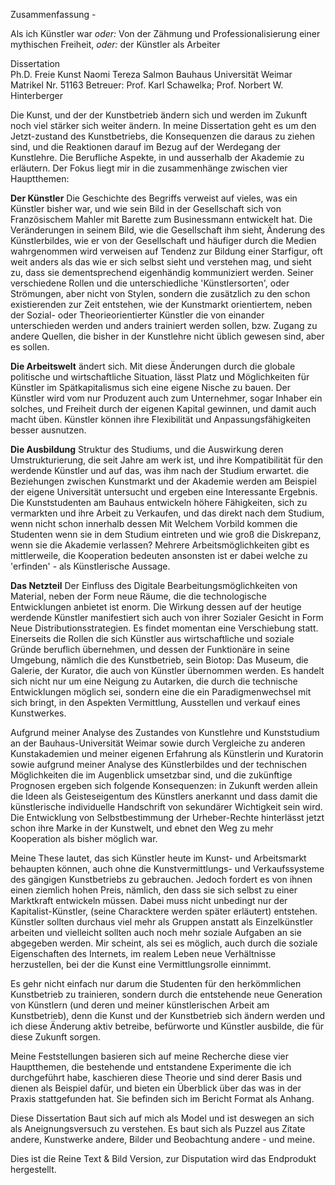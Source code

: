 Zusammenfassung - 


Als ich Künstler war *oder:* Von der Zähmung und Professionalisierung einer mythischen Freiheit, *oder:* der Künstler als Arbeiter 


Dissertation  
Ph.D. Freie Kunst
Naomi Tereza Salmon
Bauhaus Universität Weimar
Matrikel Nr. 51163
Betreuer: Prof. Karl Schawelka; Prof. Norbert W. Hinterberger





Die Kunst, und der der Kunstbetrieb ändern sich und werden im Zukunft noch viel stärker sich weiter ändern. In meine Dissertation geht es um den Jetzt-zustand des 
Kunstbetriebs, die Konsequenzen die daraus zu ziehen sind, und die Reaktionen darauf im Bezug auf der Werdegang der Kunstlehre. Die Berufliche Aspekte, in und ausserhalb 
der Akademie zu erläutern. Der Fokus liegt mir in die zusammenhänge zwischen vier Hauptthemen:

**Der Künstler** Die Geschichte des Begriffs verweist auf vieles, was ein Künstler bisher war, und wie sein Bild in der Gesellschaft sich von Französischem Mahler mit 
Barette zum Businessmann entwickelt hat. Die Veränderungen in seinem Bild, wie die Gesellschaft ihm sieht, Änderung des Künstlerbildes, wie er von der Gesellschaft und häufiger durch die 
Medien wahrgenommen wird verweisen auf Tendenz zur Bildung einer Starfigur, oft weit anders als das wie er sich selbst sieht und verstehen mag, und sieht zu, dass sie dementsprechend eigenhändig
kommuniziert werden. Seiner verschiedene Rollen und die unterschiedliche 'Künstlersorten', oder Strömungen, aber nicht von Stylen, sondern die zusätzlich zu den schon existierenden zur Zeit 
entstehen, wie der Kunstmarkt orientiertem, neben der Sozial- oder Theorieorientierter Künstler die von einander unterschieden werden und anders trainiert werden sollen, bzw. Zugang zu andere Quellen, 
die bisher in der Kunstlehre nicht üblich gewesen sind, aber es sollen. 

**Die Arbeitswelt** ändert sich. Mit diese Änderungen durch die globale politische und wirtschaftliche Situation, lässt Platz und Möglichkeiten für Künstler im Spätkapitalismus sich 
eine eigene Nische zu bauen. Der Künstler wird vom nur Produzent auch zum Unternehmer, sogar Inhaber ein solches, und Freiheit durch der eigenen Kapital gewinnen, und damit auch macht üben.
Künstler können ihre Flexibilität und Anpassungsfähigkeiten besser ausnutzen.





**Die Ausbildung** Struktur des Studiums, und die Auswirkung deren Umstrukturierung, die seit Jahre am werk ist, und ihre Kompatibilität für den werdende Künstler und auf das, was ihm nach der 
Studium erwartet. die Beziehungen zwischen Kunstmarkt und der Akademie werden am Beispiel der eigene Universität untersucht und ergeben eine Interessante Ergebnis. Die Kunststudenten am Bauhaus 
entwickeln höhere Fähigkeiten, sich zu vermarkten und ihre Arbeit zu Verkaufen, und das direkt nach dem Studium, wenn nicht schon innerhalb dessen
Mit Welchem Vorbild kommen die Studenten wenn sie in dem Studium eintreten und wie groß die Diskrepanz, wenn sie die Akademie verlassen? Mehrere Arbeitsmöglichkeiten gibt es mittlerweile, 
die Kooperation bedeuten ansonsten ist er dabei welche zu 'erfinden'  - als Künstlerische Aussage.

**Das Netzteil** Der Einfluss des Digitale Bearbeitungsmöglichkeiten von Material, neben der Form neue Räume, die die technologische Entwicklungen anbietet ist enorm.  Die Wirkung dessen
auf der heutige werdende Künstler manifestiert sich auch von ihrer Sozialer Gesicht in Form Neue Distributionsstrategien. Es findet momentan eine Verschiebung statt. Einerseits die Rollen die sich 
Künstler aus wirtschaftliche und soziale Gründe beruflich übernehmen, und dessen der Funktionäre in seine Umgebung, nämlich die des Kunstbetrieb, sein Biotop: Das Museum, die Galerie, der Kurator, 
die auch von Künstler übernommen werden. Es handelt sich nicht nur um eine Neigung zu Autarken, die durch die technische Entwicklungen möglich sei, sondern eine die ein Paradigmenwechsel mit sich 
bringt, in den Aspekten Vermittlung, Ausstellen und verkauf eines Kunstwerkes.

Aufgrund meiner Analyse des Zustandes von Kunstlehre und Kunststudium an der Bauhaus-Universität Weimar sowie durch Vergleiche zu anderen 
Kunstakademien und meiner eigenen Erfahrung als Künstlerin und Kuratorin sowie aufgrund meiner Analyse des Künstlerbildes und der technischen 
Möglichkeiten die im Augenblick umsetzbar sind, und die zukünftige Prognosen ergeben sich folgende Konsequenzen: in Zukunft werden allein die 
Ideen als Geisteseigentum des Künstlers anerkannt und dass damit die künstlerische individuelle Handschrift von sekundärer Wichtigkeit sein wird.
Die Entwicklung von Selbstbestimmung der Urheber-Rechte hinterlässt jetzt schon ihre Marke in der Kunstwelt, und ebnet den Weg zu mehr Kooperation
als bisher möglich war.

Meine These lautet, das sich Künstler heute im Kunst- und Arbeitsmarkt behaupten können, auch ohne die Kunstvermittlungs- und Verkaufssysteme des gängigen Kunstbetriebs 
zu gebrauchen. Jedoch fordert es von ihnen einen ziemlich hohen Preis, nämlich, den dass sie sich selbst zu einer Marktkraft entwickeln müssen. Dabei muss nicht
unbedingt nur der Kapitalist-Künstler, (seine Characktere werden später erläutert) entstehen. Künstler sollten durchaus viel mehr als Gruppen anstatt als Einzelkünstler 
arbeiten und vielleicht sollten auch noch mehr soziale Aufgaben an sie abgegeben werden. Mir scheint, als sei es möglich, auch durch die soziale Eigenschaften des Internets,
im realem Leben neue Verhältnisse herzustellen, bei der die Kunst eine Vermittlungsrolle einnimmt. 

Es gehr nicht einfach nur darum die Studenten für den herkömmlichen Kunstbetrieb zu trainieren, sondern durch die entstehende neue Generation von Künstlern (und deren und 
meiner künstlerischen Arbeit am Kunstbetrieb), denn die Kunst und der Kunstbetrieb sich ändern werden und ich diese Änderung aktiv betreibe, 
befürworte und Künstler ausbilde, die für diese Zukunft sorgen.

Meine Feststellungen basieren sich auf meine Recherche diese vier Hauptthemen, die bestehende und entstandene Experimente die ich durchgeführt habe, 
kaschieren diese Theorie und sind derer Basis und dienen als Beispiel dafür, und bieten ein Überblick über das was in der Praxis stattgefunden hat. 
Sie befinden sich im Bericht Format als Anhang.

Diese Dissertation Baut sich auf mich als Model und ist deswegen an sich als Aneignungsversuch zu verstehen. Es baut sich als Puzzel aus Zitate andere, Kunstwerke andere, 
Bilder und Beobachtung andere - und meine.

Dies ist die Reine Text & Bild Version, zur Disputation wird das Endprodukt hergestellt.



